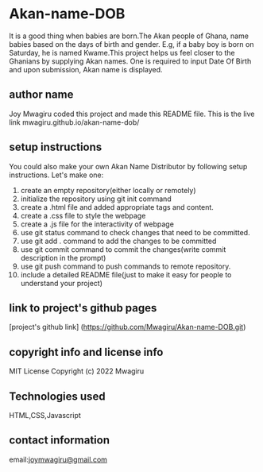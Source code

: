 # Akan-name-DOB
It is a good thing when babies are born.The Akan people of Ghana, name babies based on the days of birth and gender. E.g, if a baby boy is born on Saturday, he is named Kwame.This project helps us feel closer to the Ghanians by supplying Akan names. One is required to input Date Of Birth and upon submission, Akan name is displayed.
## author name
Joy Mwagiru coded this project and made this README file.
This is the live link mwagiru.github.io/akan-name-dob/
## setup instructions
You could also make your own Akan Name Distributor by following setup instructions. Let's make one:
1. create an empty repository(either locally or remotely)
2. initialize the repository using git init command
3. create a .html file and added appropriate tags and content.
4. create a .css file to style the webpage
5. create a .js file for the interactivity of webpage
6. use git status command to check changes that need to be committed.
7. use git add . command to add the changes to be committed
8. use git commit command to commit the changes(write commit description in the prompt)
9. use git push command to push commands to remote repository.
10. include a detailed README file(just to make it easy for people to understand your project)
## link to project's github pages
[project's github link] (https://github.com/Mwagiru/Akan-name-DOB.git)
## copyright info and license info
MIT License
Copyright (c) 2022 Mwagiru
## Technologies used
HTML,CSS,Javascript
## contact information
email:joymwagiru@gmail.com
